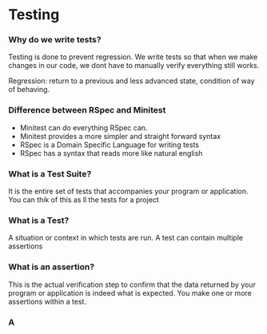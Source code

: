 # Testing

### Why do we write tests?

Testing is done to prevent regression. We write tests so that when we make changes in our code, we dont have to manually verify everything still works.

Regression: return to a previous and less advanced state, condition of way of behaving.

### Difference between RSpec and Minitest

- Minitest can do everything RSpec can.
- Minitest provides a more simpler and straight forward syntax
- RSpec is a Domain Specific Language for writing tests
- RSpec has a syntax that reads more like natural english

### What is a Test Suite?
It is the entire set of tests that accompanies your program or application. You can thik of this as ll the tests for a project

### What is a Test?
A situation or context in which tests are run. A test can contain multiple assertions

### What is an assertion?
This is the actual verification step to confirm that the data returned by your program or application is indeed what is expected. You make one or more assertions within a test.

### A